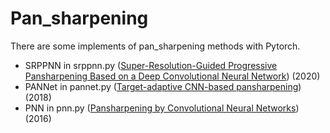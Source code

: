 <!--
 * @Author: wjm
 * @Date: 2020-11-11 17:36:48
 * @LastEditTime: 2020-11-11 20:52:53
 * @Description: file content
-->
# Pan_sharpening
 
There are some implements of pan_sharpening methods with Pytorch.  <br>
* SRPPNN in srppnn.py ([Super-Resolution-Guided Progressive Pansharpening Based on a Deep Convolutional Neural Network](https://www.researchgate.net/publication/343782708_Super-Resolution-Guided_Progressive_Pansharpening_Based_on_a_Deep_Convolutional_Neural_Network)) (2020)
* PANNet in pannet.py ([Target-adaptive CNN-based pansharpening](hhttps://arxiv.org/pdf/1709.06054.pdf)) (2018)
* PNN in pnn.py ([Pansharpening by Convolutional Neural Networks](https://www.mdpi.com/2072-4292/8/7/594)) (2016)
